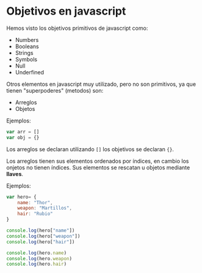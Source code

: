 # Objetivos en javascript

Hemos visto los objetivos primitivos de javascript como: 

- Numbers
- Booleans
- Strings
- Symbols
- Null
- Underfined

Otros elementos en javascript muy utilizado, pero no son primitivos, ya que tienen "superpoderes" (metodos) son: 

- Arreglos 
- Objetos


 Ejemplos:

``` Javascript
var arr = []
var obj = {}
```

 Los arreglos se declaran utilizando `[]` los objetivos se declaran `{}`.

 Los arreglos tienen sus elementos ordenados por índices, en cambio los onjetos no tienen índices. Sus elementos se rescatan u objetos mediante **llaves**. 

 Ejemplos:

```javascript
var hero= {
    name: "Thor",
    weapon: "Martillos",
    hair: "Rubio"
}

console.log(hero["name"])
console.log(hero["weapon"])
console.log(hero["hair"])
```
 
```javascript
console.log(hero.name)
console.log(hero.weapon)
console.log(hero.hair)
```



